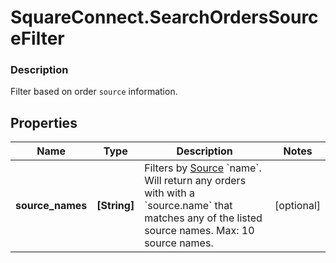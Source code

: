 # SquareConnect.SearchOrdersSourceFilter

### Description

Filter based on order `source` information.

## Properties
Name | Type | Description | Notes
------------ | ------------- | ------------- | -------------
**source_names** | **[String]** | Filters by [Source](#type-ordersource) &#x60;name&#x60;. Will return any orders with with a &#x60;source.name&#x60; that matches any of the listed source names.  Max: 10 source names. | [optional] 


